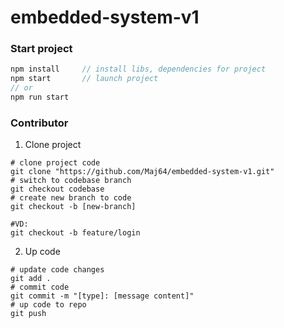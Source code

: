# embedded-system-v1

### Start project

```javascript
npm install     // install libs, dependencies for project
npm start       // launch project
// or
npm run start
```

### Contributor

1. Clone project

```git
# clone project code
git clone "https://github.com/Maj64/embedded-system-v1.git"
# switch to codebase branch
git checkout codebase
# create new branch to code
git checkout -b [new-branch]

#VD:
git checkout -b feature/login
```

2. Up code

```git
# update code changes
git add .
# commit code
git commit -m "[type]: [message content]"
# up code to repo
git push
```
